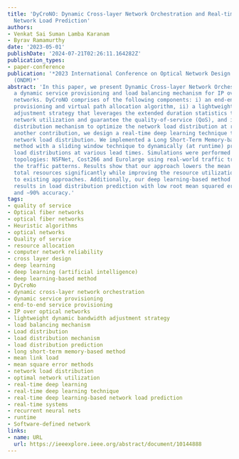 ```yaml
---
title: 'DyCroNO: Dynamic Cross-layer Network Orchestration and Real-time Deep Learning-based
  Network Load Prediction'
authors:
- Venkat Sai Suman Lamba Karanam
- Byrav Ramamurthy
date: '2023-05-01'
publishDate: '2024-07-21T02:26:11.164282Z'
publication_types:
- paper-conference
publication: '*2023 International Conference on Optical Network Design and Modeling
  (ONDM)*'
abstract: 'In this paper, we present Dynamic Cross-layer Network Orchestration (DyCroNO),
  a dynamic service provisioning and load balancing mechanism for IP over optical
  networks. DyCroNO comprises of the following components: i) an end-end (E2E) service
  provisioning and virtual path allocation algorithm, ii) a lightweight dynamic bandwidth
  adjustment strategy that leverages the extended duration statistics to ensure optimal
  network utilization and guarantee the quality-of-service (QoS), and iii) a load
  distribution mechanism to optimize the network load distribution at runtime. As
  another contribution, we design a real-time deep learning technique to predict the
  network load distribution. We implemented a Long Short-Term Memory-based (LSTM)
  method with a sliding window technique to dynamically (at runtime) predict network
  load distributions at various lead times. Simulations were performed over three
  topologies: NSFNet, Cost266 and Eurolarge using real-world traffic traces to model
  the traffic patterns. Results show that our approach lowers the mean link load and
  total resources significantly while improving the resource utilization when compared
  to existing approaches. Additionally, our deep learning-based method showed promising
  results in load distribution prediction with low root mean squared error (RMSE)
  and ∼90% accuracy.'
tags:
- quality of service
- Optical fiber networks
- optical fiber networks
- Heuristic algorithms
- optical networks
- Quality of service
- resource allocation
- computer network reliability
- cross layer design
- deep learning
- deep learning (artificial intelligence)
- deep learning-based method
- DyCroNo
- dynamic cross-layer network orchestration
- dynamic service provisioning
- end-to-end service provisioning
- IP over optical networks
- lightweight dynamic bandwidth adjustment strategy
- load balancing mechanism
- Load distribution
- load distribution mechanism
- load distribution prediction
- long short-term memory-based method
- mean link load
- mean square error methods
- network load distribution
- optimal network utilization
- real-time deep learning
- real-time deep learning technique
- real-time deep learning-based network load prediction
- real-time systems
- recurrent neural nets
- runtime
- Software-defined network
links:
- name: URL
  url: https://ieeexplore.ieee.org/abstract/document/10144888
---
```

